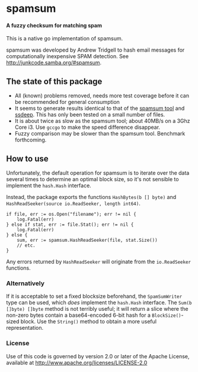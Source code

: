 spamsum
=======

#### A fuzzy checksum for matching spam ####

This is a native go implementation of spamsum.

spamsum was developed by Andrew Tridgell to hash email messages for computationally inexpensive SPAM detection. See <http://junkcode.samba.org/#spamsum>.

The state of this package
-------------------------

* All (known) problems removed, needs more test coverage before it can be recommended for general consumption
* It seems to generate results identical to that of the [spamsum tool](https://junkcode.samba.org/ftp/unpacked/junkcode/spamsum/) and [ssdeep](http://ssdeep.sf.net).  This has only been tested on a small number of files.
* It is about twice as slow as the spamsum tool; about 40MB/s on a 3Ghz Core i3.  Use `gccgo` to make the speed difference disappear.
* Fuzzy comparison may be slower than the spamsum tool.  Benchmark forthcoming.

How to use
----------

Unfortunately, the default operation for spamsum is to iterate over the data several times to determine an optimal block size, so it's not sensible to implement the `hash.Hash` interface.

Instead, the package exports the functions `HashBytes(b [] byte)` and `HashReadSeeker(source io.ReadSeeker, length int64)`.

	if file, err := os.Open("filename"); err != nil {
		log.Fatal(err)
	} else if stat, err := file.Stat(); err != nil {
		log.Fatal(err)
	} else {
		sum, err := spamsum.HashReadSeeker(file, stat.Size())
		// etc.
	}

Any errors returned by `HashReadSeeker` will originate from the `io.ReadSeeker` functions.

### Alternatively ###

If it is acceptable to set a fixed blocksize beforehand, the `SpamSumWriter` type can be used, which _does_ implement the `hash.Hash` interface.  The `Sum(b []byte) []byte` method is not terribly useful; it will return a slice where the non-zero bytes contain a base64-encoded 6-bit hash for a `BlockSize()`-sized block. Use the `String()` method to obtain a more useful representation.

### License ###

Use of this code is governed by version 2.0 or later of the Apache
License, available at <http://www.apache.org/licenses/LICENSE-2.0>
